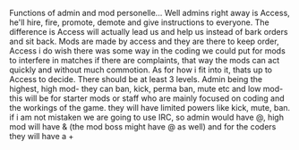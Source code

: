 Functions of admin and mod personelle... Well admins right away is Access, he'll hire, fire, promote, demote and give instructions to everyone. The difference is Access will actually lead us and help us instead of bark orders and sit back. Mods are made by access and they are there to keep order, Access i do wish there was some way in the coding we could put for mods to interfere in matches if there are complaints, that way the mods can act quickly and without much commotion. As for how i fit into it, thats up to Access to decide. There should be at least 3 levels. Admin being the highest, high mod- they can ban, kick, perma ban, mute etc and low mod- this will be for starter mods or staff who are mainly focused on coding and the workings of the game. they will have limited powers like kick, mute, ban. if i am not mistaken we are going to use IRC, so admin would have @, high mod will have & (the mod boss might have @ as well) and for the coders they will have a +
